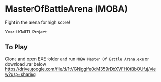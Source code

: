 # MasterOfBattleArena (MOBA)
Fight in the arena for high score!

Year 1 KMITL Project
## To Play
Clone and open EXE folder and run `MOBA Master Of Battle Arena.exe`
or download .rar below
https://drive.google.com/file/d/1tVGNlggife0dM359rDbXVFHOtBbOUfuj/view?usp=sharing
